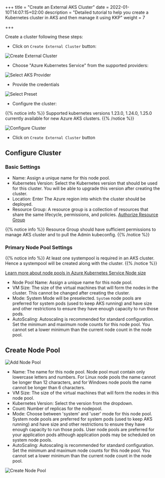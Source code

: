 +++
title = "Create an External AKS Cluster"
date = 2022-01-10T14:07:15+02:00
description = "Detailed tutorial to help you create a Kubernetes cluster in AKS and then manage it using KKP"
weight = 7

+++

Create a cluster following these steps:

- Click on `Create External Cluster` button:

![Create External Cluster](/img/kubermatic/v2.25/tutorials/external-clusters/create-external-cluster.png "Create External Cluster")

- Choose "Azure Kubernetes Service" from the supported providers:

![Select AKS Provider](/img/kubermatic/v2.25/tutorials/external-clusters/aks-selection.png "Select AKS Provider")

- Provide the credentials

![Select Preset](/img/kubermatic/v2.25/tutorials/external-clusters/select-preset.png "Select Preset")

- Configure the cluster:

{{% notice info %}}
Supported kubernetes versions 1.23.0, 1.24.0, 1.25.0 currently available for new Azure AKS clusters.
{{% /notice %}}

![Configure Cluster](/img/kubermatic/v2.25/tutorials/external-clusters/aks-cluster-settings.png "Configure Cluster")

- Click on `Create External Cluster` button

## Configure Cluster

### Basic Settings

- Name: Assign a unique name for this node pool.
- Kubernetes Version: Select the Kubernetes version that should be used for this cluster. You will be able to upgrade this version after creating the cluster.
- Location: Enter The Azure region into which the cluster should be deployed.
- Resource Group: A resource group is a collection of resources that share the same lifecycle, permissions, and policies.
[Authorize Resource Group](https://docs.microsoft.com/en-us/azure/aks/concepts-identity#azure-rbac-to-authorize-access-to-the-aks-resource "Authorize Resource Group")

{{% notice info %}}
Resource Group should have sufficient permissions to manage AKS cluster and to pull the Admin kubeconfig.
{{% /notice %}}

### Primary Node Pool Settings

{{% notice info %}}
At least one systempool is required in an AKS cluster.
Hence a systempool will be created along with the cluster.
{{% /notice %}}

[Learn more about node pools in Azure Kubernetes Service
Node size](https://docs.microsoft.com/en-gb/azure/aks/use-multiple-node-pools "Learn more about node pools in Azure Kubernetes Service
Node size
")

- Node Pool Name: Assign a unique name for this node pool.
- VM Size: The size of the virtual machines that will form the nodes in the cluster. This cannot be changed after creating the cluster.
- Mode: System Mode will be preselected. `System` node pools are preferred for system pods (used to keep AKS running) and have size and other restrictions to ensure they have enough capacity to run those pods.
- AutoScaling: Autoscaling is recommended for standard configuration.
    Set the minimum and maximum node counts for this node pool. You cannot set a lower minimum than the current node count in the node pool.

## Create Node Pool

![Add Node Pool](/img/kubermatic/v2.25/tutorials/external-clusters/add-md.png "Add Node Pool")

- Name: The name for this node pool. Node pool must contain only lowercase letters and numbers. For Linux node pools the name cannot be longer than 12 characters, and for Windows node pools the name cannot be longer than 6 characters.
- VM Size: The size of the virtual machines that will form the nodes in this node pool.
- Kubernetes Version: Select the version from the dropdown.
- Count: Number of replicas for the nodepool.
- Mode: Choose between 'system' and 'user' mode for this node pool. System node pools are preferred for system pods (used to keep AKS running) and have size and other restrictions to ensure they have enough capacity to run those pods. User node pools are preferred for your application pods although application pods may be scheduled on system node pools.
- AutoScaling: Autoscaling is recommended for standard configuration.
    Set the minimum and maximum node counts for this node pool. You cannot set a lower minimum than the current node count in the node pool.

![Create Node Pool](/img/kubermatic/v2.25/tutorials/external-clusters/aks-md.png "Create Node Pool")
